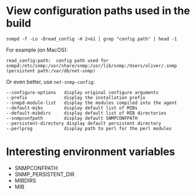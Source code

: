# View configuration paths used in the build

`snmpd -f -Lo -Dread_config -H 2>&1 | grep "config path" | head -1`

For example (on MacOS):

`read_config:path:  config path used for snmpd:/etc/snmp:/usr/share/snmp:/usr/lib/snmp:/Users/oliver/.snmp (persistent path:/var/db/net-snmp)`

Or even better, use `net-snmp-config`:

    --configure-options   display original configure arguments
    --prefix              display the installation prefix
    --snmpd-module-list   display the modules compiled into the agent
    --default-mibs        display default list of MIBs
    --default-mibdirs     display default list of MIB directories
    --snmpconfpath        display default SNMPCONFPATH
    --persistent-directory display default persistent directory
    --perlprog            display path to perl for the perl modules


# Interesting environment variables

* SNMPCONFPATH
* SNMP_PERSISTENT_DIR
* MIBDIRS
* MIB